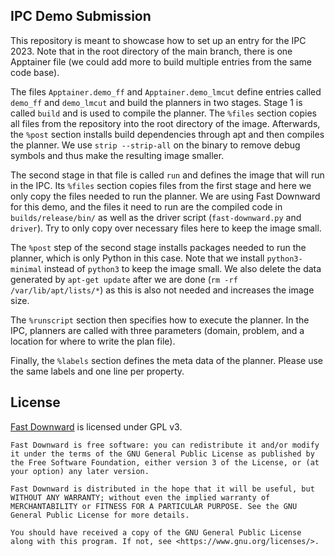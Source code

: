 ## IPC Demo Submission

This repository is meant to showcase how to set up an entry for the IPC 2023.
Note that in the root directory of the main branch, there is one Apptainer file
(we could add more to build multiple entries from the same code base).

The files `Apptainer.demo_ff` and `Apptainer.demo_lmcut` define entries called
`demo_ff` and `demo_lmcut` and build the planners
in two stages. Stage 1 is called `build` and is used to compile the planner. The
`%files` section copies all files from the repository into the root directory of
the image. Afterwards, the `%post` section installs build dependencies through
apt and then compiles the planner. We use `strip --strip-all` on the binary to
remove debug symbols and thus make the resulting image smaller.

The second stage in that file is called `run` and defines the image that will
run in the IPC. Its `%files` section copies files from the first stage and here
we only copy the files needed to run the planner. We are using Fast Downward for
this demo, and the files it need to run are the compiled code in
`builds/release/bin/` as well as the driver script (`fast-downward.py` and
`driver`). Try to only copy over necessary files here to keep the image small.

The `%post` step of the second stage installs packages needed to run the
planner, which is only Python in this case. Note that we install
`python3-minimal` instead of `python3` to keep the image small. We also delete
the data generated by `apt-get update` after we are done (`rm -rf /var/lib/apt/lists/*`)
as this is also not needed and increases the image size.

The `%runscript` section then specifies how to execute the planner. In the IPC,
planners are called with three parameters (domain, problem, and a location for
where to write the plan file).

Finally, the `%labels` section defines the meta data of the planner. Please use
the same labels and one line per property.


## License

[Fast Downward](fast-downward.org) is licensed under GPL v3.

```
Fast Downward is free software: you can redistribute it and/or modify
it under the terms of the GNU General Public License as published by
the Free Software Foundation, either version 3 of the License, or (at
your option) any later version.

Fast Downward is distributed in the hope that it will be useful, but
WITHOUT ANY WARRANTY; without even the implied warranty of
MERCHANTABILITY or FITNESS FOR A PARTICULAR PURPOSE. See the GNU
General Public License for more details.

You should have received a copy of the GNU General Public License
along with this program. If not, see <https://www.gnu.org/licenses/>.
```

